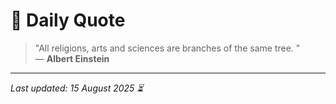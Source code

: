 # 📜 Daily Quote

> "All religions, arts and sciences are branches of the same tree. "  
> — **Albert Einstein**

---

_Last updated: 15 August 2025 ⏳_
